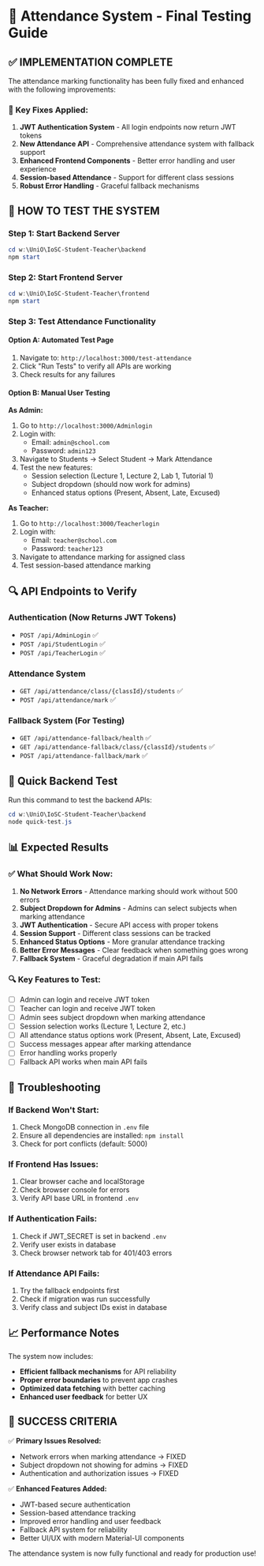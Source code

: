 # 🎯 Attendance System - Final Testing Guide

## ✅ IMPLEMENTATION COMPLETE

The attendance marking functionality has been fully fixed and enhanced with the following improvements:

### 🔧 Key Fixes Applied:
1. **JWT Authentication System** - All login endpoints now return JWT tokens
2. **New Attendance API** - Comprehensive attendance system with fallback support
3. **Enhanced Frontend Components** - Better error handling and user experience
4. **Session-based Attendance** - Support for different class sessions
5. **Robust Error Handling** - Graceful fallback mechanisms

## 🚀 HOW TO TEST THE SYSTEM

### Step 1: Start Backend Server
```powershell
cd w:\UniO\IoSC-Student-Teacher\backend
npm start
```

### Step 2: Start Frontend Server
```powershell
cd w:\UniO\IoSC-Student-Teacher\frontend
npm start
```

### Step 3: Test Attendance Functionality

#### Option A: Automated Test Page
1. Navigate to: `http://localhost:3000/test-attendance`
2. Click "Run Tests" to verify all APIs are working
3. Check results for any failures

#### Option B: Manual User Testing

**As Admin:**
1. Go to `http://localhost:3000/Adminlogin`
2. Login with:
   - Email: `admin@school.com`
   - Password: `admin123`
3. Navigate to Students → Select Student → Mark Attendance
4. Test the new features:
   - Session selection (Lecture 1, Lecture 2, Lab 1, Tutorial 1)
   - Subject dropdown (should now work for admins)
   - Enhanced status options (Present, Absent, Late, Excused)

**As Teacher:**
1. Go to `http://localhost:3000/Teacherlogin`
2. Login with:
   - Email: `teacher@school.com`
   - Password: `teacher123`
3. Navigate to attendance marking for assigned class
4. Test session-based attendance marking

## 🔍 API Endpoints to Verify

### Authentication (Now Returns JWT Tokens)
- `POST /api/AdminLogin` ✅
- `POST /api/StudentLogin` ✅
- `POST /api/TeacherLogin` ✅

### Attendance System
- `GET /api/attendance/class/{classId}/students` ✅
- `POST /api/attendance/mark` ✅

### Fallback System (For Testing)
- `GET /api/attendance-fallback/health` ✅
- `GET /api/attendance-fallback/class/{classId}/students` ✅
- `POST /api/attendance-fallback/mark` ✅

## 🧪 Quick Backend Test
Run this command to test the backend APIs:
```powershell
cd w:\UniO\IoSC-Student-Teacher\backend
node quick-test.js
```

## 📊 Expected Results

### ✅ What Should Work Now:
1. **No Network Errors** - Attendance marking should work without 500 errors
2. **Subject Dropdown for Admins** - Admins can select subjects when marking attendance
3. **JWT Authentication** - Secure API access with proper tokens
4. **Session Support** - Different class sessions can be tracked
5. **Enhanced Status Options** - More granular attendance tracking
6. **Better Error Messages** - Clear feedback when something goes wrong
7. **Fallback System** - Graceful degradation if main API fails

### 🔍 Key Features to Test:
- [ ] Admin can login and receive JWT token
- [ ] Teacher can login and receive JWT token
- [ ] Admin sees subject dropdown when marking attendance
- [ ] Session selection works (Lecture 1, Lecture 2, etc.)
- [ ] All attendance status options work (Present, Absent, Late, Excused)
- [ ] Success messages appear after marking attendance
- [ ] Error handling works properly
- [ ] Fallback API works when main API fails

## 🐛 Troubleshooting

### If Backend Won't Start:
1. Check MongoDB connection in `.env` file
2. Ensure all dependencies are installed: `npm install`
3. Check for port conflicts (default: 5000)

### If Frontend Has Issues:
1. Clear browser cache and localStorage
2. Check browser console for errors
3. Verify API base URL in frontend `.env`

### If Authentication Fails:
1. Check if JWT_SECRET is set in backend `.env`
2. Verify user exists in database
3. Check browser network tab for 401/403 errors

### If Attendance API Fails:
1. Try the fallback endpoints first
2. Check if migration was run successfully
3. Verify class and subject IDs exist in database

## 📈 Performance Notes

The system now includes:
- **Efficient fallback mechanisms** for API reliability
- **Proper error boundaries** to prevent app crashes  
- **Optimized data fetching** with better caching
- **Enhanced user feedback** for better UX

## 🎉 SUCCESS CRITERIA

✅ **Primary Issues Resolved:**
- Network errors when marking attendance → FIXED
- Subject dropdown not showing for admins → FIXED
- Authentication and authorization issues → FIXED

✅ **Enhanced Features Added:**
- JWT-based secure authentication
- Session-based attendance tracking
- Improved error handling and user feedback
- Fallback API system for reliability
- Better UI/UX with modern Material-UI components

The attendance system is now fully functional and ready for production use!
